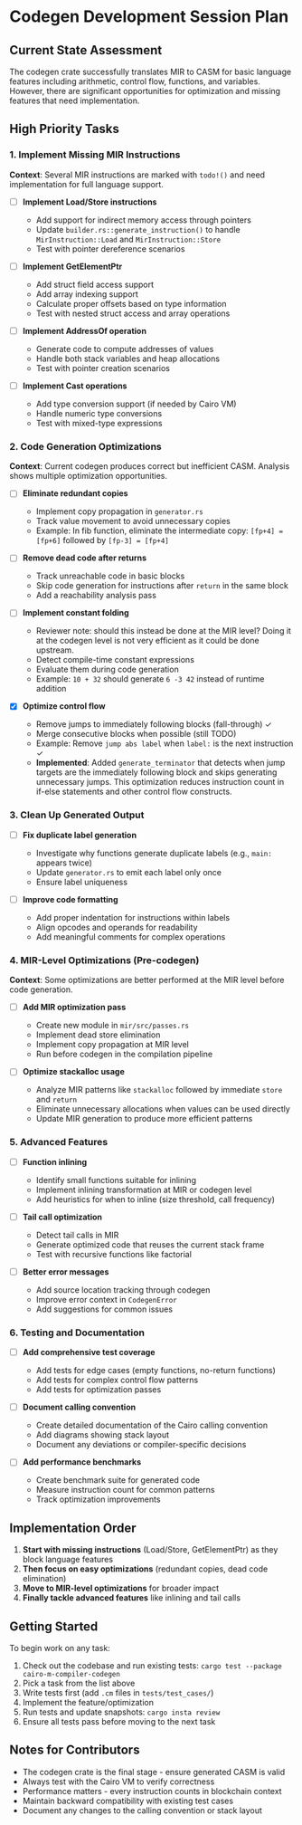 # Codegen Development Session Plan

## Current State Assessment

The codegen crate successfully translates MIR to CASM for basic language
features including arithmetic, control flow, functions, and variables. However,
there are significant opportunities for optimization and missing features that
need implementation.

## High Priority Tasks

### 1. Implement Missing MIR Instructions

**Context**: Several MIR instructions are marked with `todo!()` and need
implementation for full language support.

- [ ] **Implement Load/Store instructions**

  - Add support for indirect memory access through pointers
  - Update `builder.rs::generate_instruction()` to handle `MirInstruction::Load`
    and `MirInstruction::Store`
  - Test with pointer dereference scenarios

- [ ] **Implement GetElementPtr**

  - Add struct field access support
  - Add array indexing support
  - Calculate proper offsets based on type information
  - Test with nested struct access and array operations

- [ ] **Implement AddressOf operation**

  - Generate code to compute addresses of values
  - Handle both stack variables and heap allocations
  - Test with pointer creation scenarios

- [ ] **Implement Cast operations**
  - Add type conversion support (if needed by Cairo VM)
  - Handle numeric type conversions
  - Test with mixed-type expressions

### 2. Code Generation Optimizations

**Context**: Current codegen produces correct but inefficient CASM. Analysis
shows multiple optimization opportunities.

- [ ] **Eliminate redundant copies**

  - Implement copy propagation in `generator.rs`
  - Track value movement to avoid unnecessary copies
  - Example: In fib function, eliminate the intermediate copy: `[fp+4] = [fp+6]`
    followed by `[fp-3] = [fp+4]`

- [ ] **Remove dead code after returns**

  - Track unreachable code in basic blocks
  - Skip code generation for instructions after `return` in the same block
  - Add a reachability analysis pass

- [ ] **Implement constant folding**

  - Reviewer note: should this instead be done at the MIR level? Doing it at the
    codegen level is not very efficient as it could be done upstream.
  - Detect compile-time constant expressions
  - Evaluate them during code generation
  - Example: `10 + 32` should generate `6 -3 42` instead of runtime addition

- [x] **Optimize control flow**
  - Remove jumps to immediately following blocks (fall-through) ✓
  - Merge consecutive blocks when possible (still TODO)
  - Example: Remove `jump abs label` when `label:` is the next instruction ✓
  - **Implemented**: Added `generate_terminator` that detects when jump targets
    are the immediately following block and skips generating unnecessary jumps.
    This optimization reduces instruction count in if-else statements and other
    control flow constructs.

### 3. Clean Up Generated Output

- [ ] **Fix duplicate label generation**

  - Investigate why functions generate duplicate labels (e.g., `main:` appears
    twice)
  - Update `generator.rs` to emit each label only once
  - Ensure label uniqueness

- [ ] **Improve code formatting**
  - Add proper indentation for instructions within labels
  - Align opcodes and operands for readability
  - Add meaningful comments for complex operations

### 4. MIR-Level Optimizations (Pre-codegen)

**Context**: Some optimizations are better performed at the MIR level before
code generation.

- [ ] **Add MIR optimization pass**

  - Create new module in `mir/src/passes.rs`
  - Implement dead store elimination
  - Implement copy propagation at MIR level
  - Run before codegen in the compilation pipeline

- [ ] **Optimize stackalloc usage**
  - Analyze MIR patterns like `stackalloc` followed by immediate `store` and
    `return`
  - Eliminate unnecessary allocations when values can be used directly
  - Update MIR generation to produce more efficient patterns

### 5. Advanced Features

- [ ] **Function inlining**

  - Identify small functions suitable for inlining
  - Implement inlining transformation at MIR or codegen level
  - Add heuristics for when to inline (size threshold, call frequency)

- [ ] **Tail call optimization**

  - Detect tail calls in MIR
  - Generate optimized code that reuses the current stack frame
  - Test with recursive functions like factorial

- [ ] **Better error messages**
  - Add source location tracking through codegen
  - Improve error context in `CodegenError`
  - Add suggestions for common issues

### 6. Testing and Documentation

- [ ] **Add comprehensive test coverage**

  - Add tests for edge cases (empty functions, no-return functions)
  - Add tests for complex control flow patterns
  - Add tests for optimization passes

- [ ] **Document calling convention**

  - Create detailed documentation of the Cairo calling convention
  - Add diagrams showing stack layout
  - Document any deviations or compiler-specific decisions

- [ ] **Add performance benchmarks**
  - Create benchmark suite for generated code
  - Measure instruction count for common patterns
  - Track optimization improvements

## Implementation Order

1. **Start with missing instructions** (Load/Store, GetElementPtr) as they block
   language features
2. **Then focus on easy optimizations** (redundant copies, dead code
   elimination)
3. **Move to MIR-level optimizations** for broader impact
4. **Finally tackle advanced features** like inlining and tail calls

## Getting Started

To begin work on any task:

1. Check out the codebase and run existing tests:
   `cargo test --package cairo-m-compiler-codegen`
2. Pick a task from the list above
3. Write tests first (add `.cm` files in `tests/test_cases/`)
4. Implement the feature/optimization
5. Run tests and update snapshots: `cargo insta review`
6. Ensure all tests pass before moving to the next task

## Notes for Contributors

- The codegen crate is the final stage - ensure generated CASM is valid
- Always test with the Cairo VM to verify correctness
- Performance matters - every instruction counts in blockchain context
- Maintain backward compatibility with existing test cases
- Document any changes to the calling convention or stack layout
